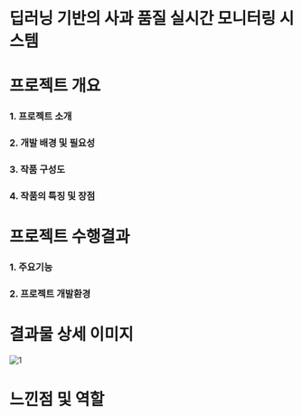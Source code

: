 # 딥러닝 기반의 사과 품질 실시간 모니터링 시스템

# 프로젝트 개요

### 1. 프로젝트 소개
### 2. 개발 배경 및 필요성
### 3. 작품 구성도
### 4. 작품의 특징 및 장점

# 프로젝트 수행결과

### 1. 주요기능
### 2. 프로젝트 개발환경

# 결과물 상세 이미지

![1](https://github.com/user-attachments/assets/f846595a-461a-4aa4-be3d-36aeb7eaa9b2)

# 느낀점 및 역할



